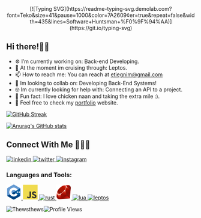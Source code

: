 <div align="center"> 
[![Typing SVG](https://readme-typing-svg.demolab.com?font=Teko&size=41&pause=1000&color=7A2609&center=true&repeat=false&width=435&lines=Software+Huntsman+%F0%9F%94%AA)](https://git.io/typing-svg)
</div>


## Hi there!✊🏾
- ⚙  I’m currently working on: Back-end Developing.
- 🧬 At the moment im cruising through: Leptos.
- 📫 How to reach me: You can reach at etiegnim@gmail.com
- 🤠 Im looking to collab on: Developing Back-End Systems!
- 🤓 Im currently looking for help with: Connecting an API to a project.
- 📎 Fun fact: I love chicken naan and taking the extra mile :).
- 🌙 Feel free to check my [portfolio](https://ttcom.vercel.app/) website.

[![GitHub Streak](https://streak-stats.demolab.com?user=Thewsthews&theme=youtube-dark&date_format=j%2Fn%5B%2FY%5D&card_width=500&card_height=210)](https://git.io/streak-stats)

[![Anurag's GitHub stats](https://github-readme-stats.vercel.app/api?username=Thewsthews&show_icons=true&theme=shadow_red&hide=stars)](https://github.com/Thewsthews/github-readme-stats)

## Connect With Me 🕵🏾‍♂️

<p align="left">
  <a href="https://www.linkedin.com/in/mathews-etiegni-994b8425b/" target="_blank">
    <img src="https://img.shields.io/badge/LinkedIn-000000?style=for-the-badge&logo=linkedin&logoColor=white" alt="linkedin"/>
  </a>
  <a href="https://twitter.com/BookofT_" target="_blank">
    <img src="https://img.shields.io/badge/Twitter-ffffff?style=for-the-badge&logo=twitter&logoColor=black" alt="twitter"/>
  </a>
  <a href="https://instagram.com/dvble.m_" target="_blank">
    <img src="https://img.shields.io/badge/Instagram-000000?style=for-the-badge&logo=instagram&logoColor=white" alt="instagram"/>
  </a>
</p>

<h3 align="left">Languages and Tools:</h3>

<p align="left"> 
  <a href="https://www.w3schools.com/cpp/" target="_blank" rel="noreferrer"> 
    <img src="https://raw.githubusercontent.com/devicons/devicon/master/icons/cplusplus/cplusplus-original.svg" alt="cplusplus" width="40" height="40"/> 
  </a>
  <a href="https://developer.mozilla.org/en-US/docs/Web/JavaScript" target="_blank" rel="noreferrer"> 
    <img src="https://raw.githubusercontent.com/devicons/devicon/master/icons/javascript/javascript-original.svg" alt="javascript" width="40" height="40"/> 
  </a>
  <a href="https://www.rust-lang.org" target="_blank" rel="noreferrer"> 
    <img src="https://www.vectorlogo.zone/logos/rust-lang/rust-lang-icon.svg" alt="rust" width="40" height="40"/> 
  </a>
  <a href="https://www.ruby-lang.org/" target="_blank" rel="noreferrer"> 
    <img src="https://raw.githubusercontent.com/devicons/devicon/master/icons/ruby/ruby-original.svg" alt="ruby" width="40" height="40"/> 
  </a>
  <a href="https://www.lua.org/" target="_blank" rel="noreferrer"> 
    <img src="https://www.vectorlogo.zone/logos/lua/lua-icon.svg" alt="lua" width="40" height="40"/> 
  </a>
  <a href="https://github.com/leptos-rs/leptos" target="_blank" rel="noreferrer">
    <img src="https://avatars.githubusercontent.com/u/118319153?s=200&v=4" alt="leptos" width="40" height="40"/>
</a>
</p>

<p><img align="left" src="https://github-readme-stats.vercel.app/api/top-langs?username=Thewsthews&show_icons=true&cache_seconds=1600&locale=en&layout=compact&bg_color=000000&text_color=ffffff&title_color=ff0000&border_color=8B0000" alt="Thewsthews" /></p>

![Profile Views](https://komarev.com/ghpvc/?username=Thewsthews&color=8b0000)
